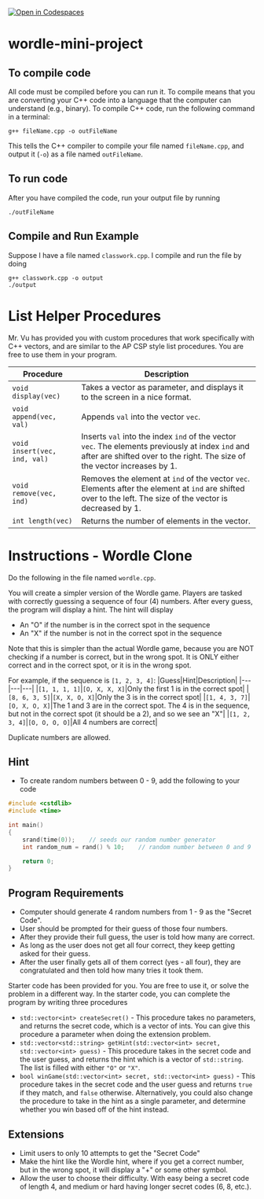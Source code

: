 [![Open in Codespaces](https://classroom.github.com/assets/launch-codespace-2972f46106e565e64193e422d61a12cf1da4916b45550586e14ef0a7c637dd04.svg)](https://classroom.github.com/open-in-codespaces?assignment_repo_id=17956644)
# wordle-mini-project

## To compile code
All code must be compiled before you can run it.  To compile means that you are converting your C++ code into a language that the computer can understand (e.g., binary).  To compile C++ code, run the following command in a terminal:
```
g++ fileName.cpp -o outFileName
```
This tells the C++ compiler to compile your file named `fileName.cpp`, and output it (`-o`) as a file named `outFileName`.

## To run code
After you have compiled the code, run your output file by running
```
./outFileName
```

## Compile and Run Example
Suppose I have a file named `classwork.cpp`.  I compile and run the file by doing
```
g++ classwork.cpp -o output
./output
```
# List Helper Procedures
Mr. Vu has provided you with custom procedures that work specifically with C++ vectors, and are similar to the AP CSP style list procedures.  You are free to use them in your program.

|Procedure|Description|
|---|---|
|`void display(vec)`|Takes a vector as parameter, and displays it to the screen in a nice format.|
|`void append(vec, val)`|Appends `val` into the vector `vec`.|
|`void insert(vec, ind, val)`|Inserts `val` into the index `ind` of the vector `vec`.  The elements previously at index `ind` and after are shifted over to the right.  The size of the vector increases by 1.|
|`void remove(vec, ind)`|Removes the element at `ind` of the vector `vec`.  Elements after the element at `ind` are shifted over to the left.  The size of the vector is decreased by 1.|
|`int length(vec)`|Returns the number of elements in the vector.|

# Instructions - Wordle Clone
Do the following in the file named `wordle.cpp`.

You will create a simpler version of the Wordle game.  Players are tasked with correctly guessing a sequence of four (4) numbers.  After every guess, the program will display a hint.  The hint will display
* An "O" if the number is in the correct spot in the sequence
* An "X" if the number is not in the correct spot in the sequence

Note that this is simpler than the actual Wordle game, because you are NOT checking if a number is correct, but in the wrong spot.  It is ONLY either correct and in the correct spot, or it is in the wrong spot.

For example, if the sequence is `[1, 2, 3, 4]`:
|Guess|Hint|Description|
|---|---|---|
|`[1, 1, 1, 1]`|`[O, X, X, X]`|Only the first 1 is in the correct spot|
|`[8, 6, 3, 5]`|`[X, X, O, X]`|Only the 3 is in the correct spot|
|`[1, 4, 3, 7]`|`[O, X, O, X]`|The 1 and 3 are in the correct spot.  The 4 is in the sequence, but not in the correct spot (it should be a 2), and so we see an "X"|
|`[1, 2, 3, 4]`|`[O, O, O, O]`|All 4 numbers are correct|

Duplicate numbers are allowed.

## Hint
* To create random numbers between 0 - 9, add the following to your code
```c++
#include <cstdlib>
#include <time>

int main()
{
    srand(time(0));    // seeds our random number generator
    int random_num = rand() % 10;    // random number between 0 and 9

    return 0;
}
```

## Program Requirements
* Computer should generate 4 random numbers from 1 - 9 as the "Secret Code".
* User should be prompted for their guess of those four numbers.
* After they provide their full guess, the user is told how many are correct.
* As long as the user does not get all four correct, they keep getting asked for their guess.
* After the user finally gets all of them correct (yes - all four), they are congratulated and then told how many tries it took them.

Starter code has been provided for you.  You are free to use it, or solve the problem in a different way.  In the starter code, you can complete the program by writing three procedures
* `std::vector<int> createSecret()` - This procedure takes no parameters, and returns the secret code, which is a vector of ints.  You can give this procedure a parameter when doing the extension problem.
* `std::vector<std::string> getHint(std::vector<int> secret, std::vector<int> guess)` - This procedure takes in the secret code and the user guess, and returns the hint which is a vector of `std::string`.  The list is filled with either `"O"` or `"X"`.
* `bool winGame(std::vector<int> secret, std::vector<int> guess)` - This procedure takes in the secret code and the user guess and returns `true` if they match, and `false` otherwise.  Alternatively, you could also change the procedure to take in the hint as a single parameter, and determine whether you win based off of the hint instead.

## Extensions
* Limit users to only 10 attempts to get the "Secret Code"
* Make the hint like the Wordle hint, where if you get a correct number, but in the wrong spot, it will display a "+" or some other symbol.
* Allow the user to choose their difficulty.  With easy being a secret code of length 4, and medium or hard having longer secret codes (6, 8, etc.).
